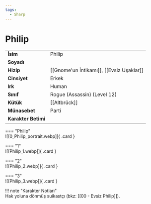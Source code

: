 ```yaml
---
tags:
  - Sharp
---  
```

# Philip   
  
<div class="grid" markdown>  
  
|  |  |  
|---|---|  
| **İsim** | Philip |  
| **Soyadı** |  |  
| **Hizip** | [[Gnome'un İntikamı]], [[Evsiz Uşaklar]] |  
| **Cinsiyet** | Erkek |  
| **Irk** | Human |  
| **Sınıf** | Rogue (Assassin) (Level 12) |  
| **Kütük** | [[Altbrück]] |  
| **Münasebet** | Parti |  
| **Karakter Betimi** |  |  
  
  
=== "Philip"  
	![[0_Philip_portrait.webp]]{ .card }  
  
=== "1"  
	![[Philip_1.webp]]{ .card }  
  
=== "2"  
	![[Philip_2.webp]]{ .card }  
  
=== "3"  
	![[Philip_3.webp]]{ .card }  
  
</div>  
  
!!! note "Karakter Notları"  
	Hak yoluna dönmüş suikastçı (bkz: [[00 - Evsiz Philip]]).   